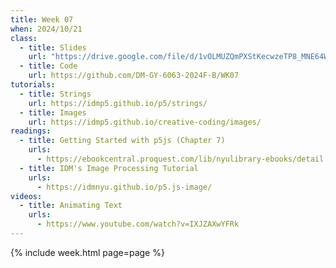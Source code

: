```yaml
---
title: Week 07
when: 2024/10/21
class:
  - title: Slides
    url: "https://drive.google.com/file/d/1vOLMUZQmPXStKecwzeTP8_MNE64WpEe1/"
  - title: Code
    url: https://github.com/DM-GY-6063-2024F-B/WK07
tutorials:
  - title: Strings
    url: https://idmp5.github.io/p5/strings/
  - title: Images
    url: https://idmp5.github.io/creative-coding/images/
readings:
  - title: Getting Started with p5js (Chapter 7)
    urls:
      - https://ebookcentral.proquest.com/lib/nyulibrary-ebooks/detail.action?docID=4333728
  - title: IDM's Image Processing Tutorial
    urls:
      - https://idmnyu.github.io/p5.js-image/
videos:
  - title: Animating Text
    urls:
      - https://www.youtube.com/watch?v=IXJZAXwYFRk
---
```

{% include week.html page=page %}
